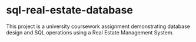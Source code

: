 # sql-real-estate-database
This project is a university coursework assignment demonstrating database design and SQL operations using a Real Estate Management System.
